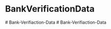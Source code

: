 # BankVerificationData
#   B a n k - V e r i f i a c t i o n - D a t a  
 #   B a n k - V e r i f i a c t i o n - D a t a  
 